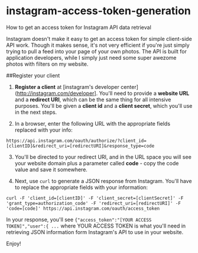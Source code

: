 instagram-access-token-generation
=================================

How to get an access token for Instagram API data retrieval

Instagram doesn't make it easy to get an access token for simple client-side API work. Though it makes sense, it's not very efficient if you're just simply trying to pull a feed into your page of your own photos. The API is built for application developers, while I simply just need some super awezome photos with filters on my website.

##Register your client

1. **Register a client** at [instagram's developer center](http://instagram.com/developer]. You'll need to provide a **website URL** and a **redirect URI**, which can be the same thing for all intensive purposes. You'll be given a **client id** and a **client secret**, which you'll use in the next steps. 

2. In a browser, enter the following URL with the appropriate fields replaced with your info:

`https://api.instagram.com/oauth/authorize/?client_id=[clientID]&redirect_uri=[redirectURI]&response_type=code`

3. You'll be directed to your redirect URI, and in the URL space you will see your website domain plus a parameter called **code** - copy the code value and save it somewhere.

4. Next, use `curl` to generate a JSON response from Instagram. You'll have to replace the appropriate fields with your information:

```
curl -F 'client_id=[clientID]' -F 'client_secret=[clientSecret]' -F 'grant_type=authorization_code' -F 'redirect_uri=[redirectURI]' -F 'code=[code]' https://api.instagram.com/oauth/access_token
```

In your response, you'll see `{"access_token":"[YOUR ACCESS TOKEN]","user":{ ...` where YOUR ACCESS TOKEN is what you'll need in retrieving JSON information form Instagram's API to use in your website. 

Enjoy!
 
